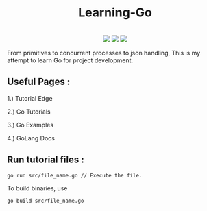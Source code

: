 <p align="center">
  <h1 align="center">Learning-Go</h1>
  </br>
  <div align="center">
  <img src ="https://pkg.go.dev/static/img/badge.svg">
  <img src ="https://aleen42.github.io/badges/src/visual_studio_code.svg">
  <img src ="https://aleen42.github.io/badges/src/github.svg">
  </div>
</p>
From primitives to concurrent processes to json handling, This is my attempt to learn Go for project development.

## Useful Pages :
1.) Tutorial Edge

2.) Go Tutorials

3.) Go Examples

4.) GoLang Docs

## Run tutorial files :
```
go run src/file_name.go // Execute the file.
```

To build binaries, use
```
go build src/file_name.go
```
